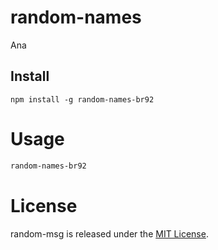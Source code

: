 
# random-names

Ana

## Install

```npm
npm install -g random-names-br92
```

# Usage

```bash
random-names-br92
```

# License
random-msg is released under the [MIT License](https://opensource.org/licenses/MIT).